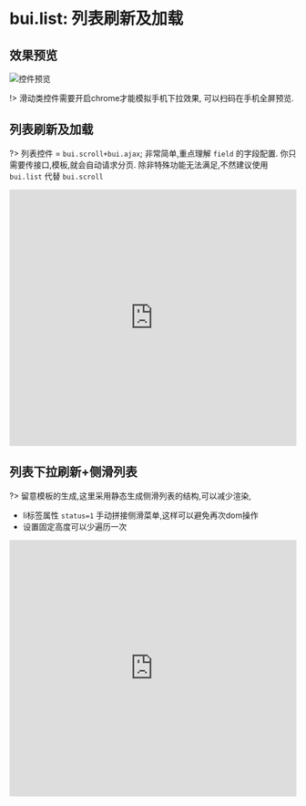 # bui.list: 列表刷新及加载

## 效果预览
![控件预览](http://www.easybui.com/static/images/controls/bui-list_low.gif)


!> 滑动类控件需要开启chrome才能模拟手机下拉效果, 可以扫码在手机全屏预览.

## 列表刷新及加载

?> 列表控件 = `bui.scroll+bui.ajax`; 非常简单,重点理解 `field` 的字段配置. 你只需要传接口,模板,就会自动请求分页. 除非特殊功能无法满足,不然建议使用 `bui.list` 代替 `bui.scroll`

<iframe width="100%" height="450" src="https://code.hcharts.cn/easybui/NtNLXs/share/result,js,html,css" allowfullscreen="allowfullscreen" frameborder="0"></iframe>

## 列表下拉刷新+侧滑列表

?> 留意模板的生成,这里采用静态生成侧滑列表的结构,可以减少渲染, 
- li标签属性 `status=1` 手动拼接侧滑菜单,这样可以避免再次dom操作
- 设置固定高度可以少遍历一次

<iframe width="100%" height="450" src="https://code.hcharts.cn/easybui/NtNLXs/1/share/result,js,html,css" allowfullscreen="allowfullscreen" frameborder="0"></iframe>
